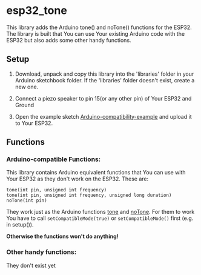 # esp32_tone 

This library adds the Arduino tone() and noTone() functions for the ESP32.
The library is built that You can use Your existing Arduino code with the ESP32 but also adds some other handy functions.

## Setup

1. Download, unpack and copy this library into the 'libraries' folder in your Arduino sketchbook folder.
   If the 'libraries' folder doesn't exist, create a new one.
   
2. Connect a piezo speaker to pin 15(or any other pin) of Your ESP32 and Ground

3. Open the example sketch [Arduino-compatibility-example](https://github.com/Redstoned/esp32_tone/blob/master/examples/Arduino-compatibility-example/Arduino-compatibility-example.ino) and upload it to Your ESP32.

## Functions

### Arduino-compatible Functions:
This library contains Arduino equivalent functions that You can use with Your ESP32 as they don't work on the ESP32. These are:
```
tone(int pin, unsigned int frequency)
tone(int pin, unsigned int frequency, unsigned long duration)
noTone(int pin)
```
They work just as the Arduino functions [tone](https://www.arduino.cc/reference/en/language/functions/advanced-io/tone/) and [noTone](https://www.arduino.cc/reference/en/language/functions/advanced-io/notone/).
For them to work You have to call `setCompatibleMode(true)` or `setCompatibleMode()` first (e.g. in setup()).

**Otherwise the functions won't do anything!**


### Other handy functions:
They don't exist yet
